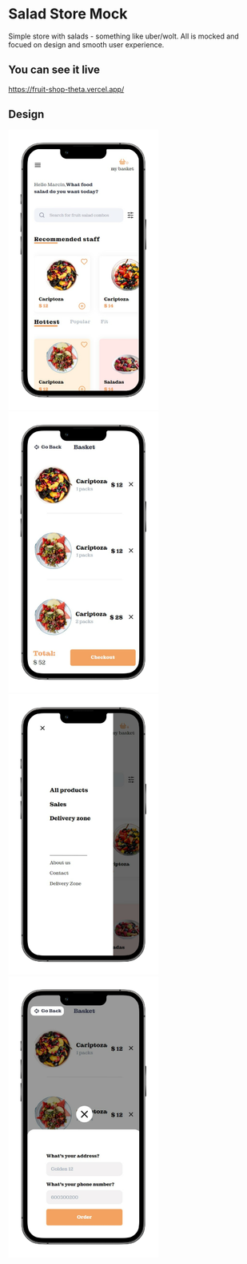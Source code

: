 # Salad Store Mock

Simple store with salads - something like uber/wolt. All is mocked and focued on design and smooth user experience.

## You can see it live

https://fruit-shop-theta.vercel.app/

## Design

<p float="left">
  <img src="./readme/mock4.png" width="300" />
  <img src="./readme/mock2.png" width="300" /> 
  <img src="./readme/mock3.png" width="300" />
 <img src="./readme/mock1.png" width="300" />

</p>

